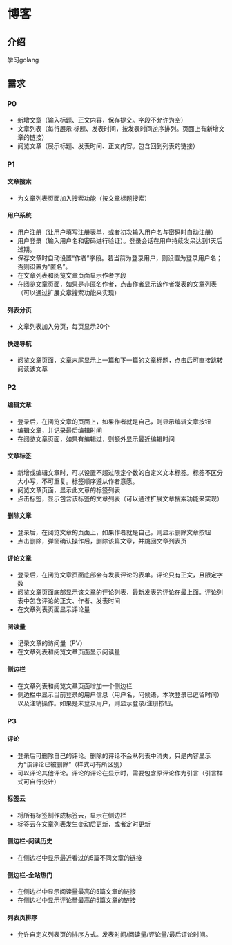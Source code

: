 # 博客

## 介绍
学习golang

## 需求

### P0
* 新增文章（输入标题、正文内容，保存提交。字段不允许为空）
* 文章列表（每行展示 标题、发表时间，按发表时间逆序排列。页面上有新增文章的链接）
* 阅览文章（展示标题、发表时间、正文内容。包含回到列表的链接）

### P1
#### 文章搜索
* 为文章列表页面加入搜索功能（按文章标题搜索）

#### 用户系统
* 用户注册（让用户填写注册表单，或者初次输入用户名与密码时自动注册）
* 用户登录（输入用户名和密码进行验证）。登录会话在用户持续发呆达到1天后过期。
* 保存文章时自动设置“作者”字段。若当前为登录用户，则设置为登录用户名；否则设置为“匿名”。
* 在文章列表和阅览文章页面显示作者字段
* 在阅览文章页面，如果是非匿名作者，点击作者显示该作者发表的文章列表（可以通过扩展文章搜索功能来实现）

#### 列表分页
* 文章列表加入分页，每页显示20个

#### 快速导航
* 阅览文章页面，文章末尾显示上一篇和下一篇的文章标题，点击后可直接跳转阅读该文章

### P2
#### 编辑文章
* 登录后，在阅览文章的页面上，如果作者就是自己，则显示编辑文章按钮
* 编辑文章，并记录最后编辑时间
* 在阅览文章页面，如果有编辑过，则额外显示最近编辑时间

#### 文章标签
* 新增或编辑文章时，可以设置不超过限定个数的自定义文本标签。标签不区分大小写，不可重复。标签顺序遵从作者意愿。
* 阅览文章页面，显示此文章的标签列表
* 点击标签，显示包含该标签的文章列表（可以通过扩展文章搜索功能来实现）

#### 删除文章
* 登录后，在阅览文章的页面上，如果作者就是自己，则显示删除文章按钮
* 点击删除，弹窗确认操作后，删除该篇文章，并跳回文章列表页

#### 评论文章
* 登录后，在阅览文章页面底部会有发表评论的表单。评论只有正文，且限定字数
* 阅览文章页面底部显示该文章的评论列表，最新发表的评论在最上面。评论列表中包含评论的正文、作者、发表时间
* 在文章列表页面显示评论量

#### 阅读量
* 记录文章的访问量（PV）
* 在文章列表和阅览文章页面显示阅读量

#### 侧边栏
* 在文章列表和阅览文章页面增加一个侧边栏
* 侧边栏中显示当前登录的用户信息（用户名，问候语，本次登录已逗留时间）以及注销操作。如果是未登录用户，则显示登录/注册按钮。

### P3
#### 评论
* 登录后可删除自己的评论。删除的评论不会从列表中消失，只是内容显示为“该评论已被删除”（样式可有所区别）
* 可以评论其他评论。评论的评论在显示时，需要包含原评论作为引言（引言样式可自行设计）

#### 标签云
* 将所有标签制作成标签云，显示在侧边栏
* 标签云在文章列表发生变动后更新，或者定时更新

#### 侧边栏-阅读历史
* 在侧边栏中显示最近看过的5篇不同文章的链接

#### 侧边栏-全站热门
* 在侧边栏中显示阅读量最高的5篇文章的链接
* 在侧边栏中显示评论量最高的5篇文章的链接

#### 列表页排序
* 允许自定义列表页的排序方式。发表时间/阅读量/评论量/最后评论时间。
